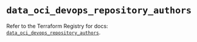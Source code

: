 # `data_oci_devops_repository_authors`

Refer to the Terraform Registry for docs: [`data_oci_devops_repository_authors`](https://registry.terraform.io/providers/hashicorp/oci/7.19.0/docs/data-sources/devops_repository_authors).
